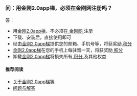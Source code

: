 ### 问：用金刚2.0app梯，必须在金刚网注册吗？
答：
- 用[金刚2.0app梯]()，不必须在[ 金刚网 ](https://a2zitpro.github.io/web/金刚中文网)注册
- 下载、安装后，直接使用即可
- 经由[金刚2.0app梯]()提供您的邮箱、手机号等，将获奖励[ 积分 ](https://a2zitpro.github.io/web/积分)
- [金刚2.0app梯]()在您的手机上每驻留一天，将获奖励[ 积分 ](https://a2zitpro.github.io/web/积分)
- 卸载[金刚2.0app梯]()将损失所有[ 积分 ](https://a2zitpro.github.io/web/积分)及其他权益

#### 推荐阅读
- [关于金刚2.0app梯等](https://a2zitpro.github.io/web/列表-关于金刚2.0app型翻墙梯及相关问题)
- [问题与解答](https://a2zitpro.github.io/web/列表-问题与解答)
